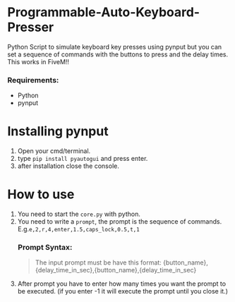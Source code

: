 # Programmable-Auto-Keyboard-Presser
Python Script to simulate keyboard key presses using pynput but you can set a sequence of commands with the buttons to press and the delay times. This works in FiveM!!

### Requirements:
- Python
- pynput

# Installing pynput
1. Open your cmd/terminal.
1. type ```pip install pyautogui``` and press enter.
1. after installation close the console.


# How to use
1. You need to start the `core.py` with python.
2. You need to write a `prompt`, the prompt is the sequence of commands. E.g.`e,2,r,4,enter,1.5,caps_lock,0.5,t,1`
   ### Prompt Syntax:
   > The input prompt must be have this format: {button_name},{delay_time_in_sec},{button_name},{delay_time_in_sec}
3. After prompt you have to enter how many times you want the prompt to be executed. (if you enter -1 it will execute the prompt until you close it.)
